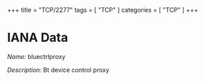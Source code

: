 +++
title = "TCP/2277"
tags = [ "TCP" ]
categories = [ "TCP" ]
+++

# IANA Data

_Name:_ bluectrlproxy

_Description:_ Bt device control proxy

